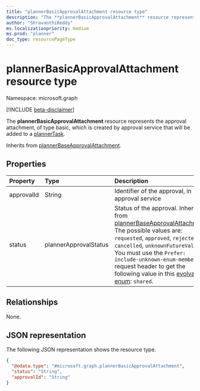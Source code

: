 ```yaml
---
title: "plannerBasicApprovalAttachment resource type"
description: "The **plannerBasicApprovalAttachment** resource represents the approval attachment, of type basic, which is created by approval service that will be added to a [plannerTask](plannertask.md)".
author: "ShravanthiReddy"
ms.localizationpriority: medium
ms.prod: "planner"
doc_type: resourcePageType
---
```


# plannerBasicApprovalAttachment resource type

Namespace: microsoft.graph

[!INCLUDE [beta-disclaimer](../../includes/beta-disclaimer.md)]

The **plannerBasicApprovalAttachment** resource represents the approval attachment, of type basic, which is created by approval service that will be added to a [plannerTask](plannertask.md).

Inherits from [plannerBaseApprovalAttachment](../resources/plannerbaseapprovalattachment.md).

## Properties
|Property|Type|Description|
|:---|:---|:---|
|approvalId|String|Identifier of the approval, in approval service|
|status|plannerApprovalStatus|Status of the approval. Inherited from [plannerBaseApprovalAttachment](../resources/plannerbaseapprovalattachment.md). The possible values are: `requested`, `approved`, `rejected`, `cancelled`, `unknownFutureValue`. You must use the `Prefer: include-unknown-enum-members` request header to get the following value in this [evolvable enum](/graph/best-practices-concept#handling-future-members-in-evolvable-enumerations): `shared`.|

## Relationships
None.

## JSON representation
The following JSON representation shows the resource type.
<!-- {
  "blockType": "resource",
  "@odata.type": "microsoft.graph.plannerBasicApprovalAttachment"
}
-->
``` json
{
  "@odata.type": "#microsoft.graph.plannerBasicApprovalAttachment",
  "status": "String",
  "approvalId": "String"
}
```

